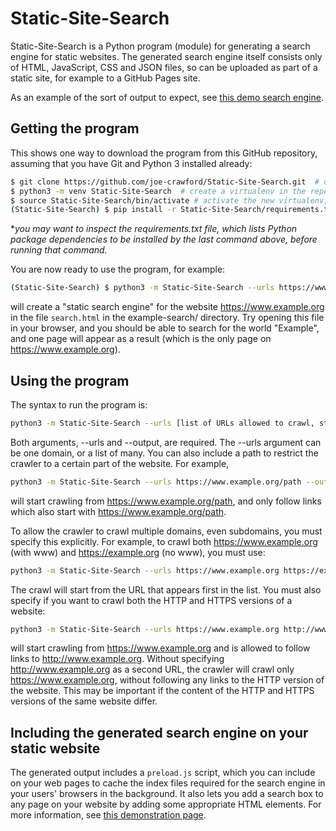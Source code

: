 # Static-Site-Search

Static-Site-Search is a Python program (module) for generating a search engine for static websites. The generated search engine itself consists only of HTML, JavaScript, CSS and JSON files, so can be uploaded as part of a static site, for example to a GitHub Pages site.

As an example of the sort of output to expect, see [this demo search engine](https://joe-crawford.github.io/Static-Site-Search/search-demo/search.html).

## Getting the program

This shows one way to download the program from this GitHub repository, assuming that you have Git and Python 3 installed already:

```bash
$ git clone https://github.com/joe-crawford/Static-Site-Search.git  # download the repository from GitHub
$ python3 -m venv Static-Site-Search  # create a virtualenv in the repository directory
$ source Static-Site-Search/bin/activate # activate the new virtualenv, the shell prompt should change:
(Static-Site-Search) $ pip install -r Static-Site-Search/requirements.txt # install dependencies*
```
\**you may want to inspect the requirements.txt file, which lists Python package dependencies to be installed by the last command above, before running that command.*

You are now ready to use the program, for example:

```bash
(Static-Site-Search) $ python3 -m Static-Site-Search --urls https://www.example.org --output example-search/
```
will create a "static search engine" for the website https://www.example.org in the file `search.html` in the example-search/ directory. Try opening this file in your browser, and you should be able to search for the world "Example", and one page will appear as a result (which is the only page on https://www.example.org).

## Using the program

The syntax to run the program is:
```bash
python3 -m Static-Site-Search --urls [list of URLs allowed to crawl, starting at the first] --output [output directory]
```
Both arguments, --urls and --output, are required. The --urls argument can be one domain, or a list of many. You can also include a path to restrict the crawler to a certain part of the website. For example, 
```bash
python3 -m Static-Site-Search --urls https://www.example.org/path --output output/
```
will start crawling from https://www.example.org/path, and only follow links which also start with https://www.example.org/path.

To allow the crawler to crawl multiple domains, even subdomains, you must specify this explicitly. For example, to crawl both https://www.example.org (with www) and https://example.org (no www), you must use:
```bash
python3 -m Static-Site-Search --urls https://www.example.org https://example.org --output output/
```

The crawl will start from the URL that appears first in the list. You must also specify if you want to crawl both the HTTP and HTTPS versions of a website:
```bash
python3 -m Static-Site-Search --urls https://www.example.org http://www.example.org --output output/
```
will start crawling from https://www.example.org and is allowed to follow links to http://www.example.org. Without specifying http://www.example.org as a second URL, the crawler will crawl only https://www.example.org, without following any links to the HTTP version of the website. This may be important if the content of the HTTP and HTTPS versions of the same website differ.

## Including the generated search engine on your static website

The generated output includes a `preload.js` script, which you can include on your web pages to cache the index files required for the search engine in your users' browsers in the background. It also lets you add a search box to any page on your website by adding some appropriate HTML elements. For more information, see [this demonstration page](https://joe-crawford.github.io/Static-Site-Search/search-demo/).
